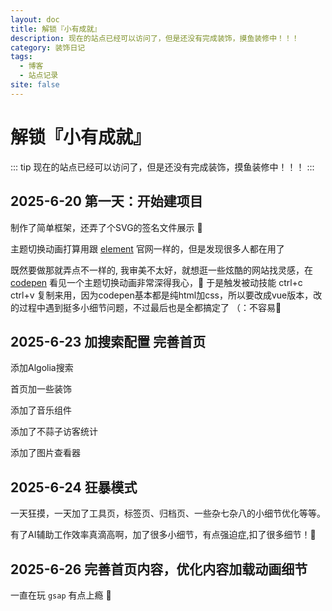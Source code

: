 ```yaml
---
layout: doc
title: 解锁『小有成就』
description: 现在的站点已经可以访问了，但是还没有完成装饰，摸鱼装修中！！！
category: 装饰日记
tags: 
  - 博客
  - 站点记录
site: false
---
```


# 解锁『小有成就』
::: tip
现在的站点已经可以访问了，但是还没有完成装饰，摸鱼装修中！！！
:::

## 2025-6-20 第一天：开始建项目

制作了简单框架，还弄了个SVG的签名文件展示 🤤

主题切换动画打算用跟 [element](https://element-plus.org/zh-CN/) 官网一样的，但是发现很多人都在用了

既然要做那就弄点不一样的, 我审美不太好，就想逛一些炫酷的网站找灵感，在 [codepen](https://codepen.io/) 看见一个主题切换动画非常深得我心，🤤 于是触发被动技能 ctrl+c ctrl+v 复制来用，因为codepen基本都是纯html加css，所以要改成vue版本，改的过程中遇到挺多小细节问题，不过最后也是全都搞定了 （：不容易💨

## 2025-6-23 加搜索配置 完善首页

添加Algolia搜索

首页加一些装饰

添加了音乐组件

添加了不蒜子访客统计

添加了图片查看器

## 2025-6-24 狂暴模式

一天狂摸，一天加了工具页，标签页、归档页、一些杂七杂八的小细节优化等等。 

有了AI辅助工作效率真滴高啊，加了很多小细节，有点强迫症,扣了很多细节！🤤

## 2025-6-26 完善首页内容，优化内容加载动画细节

一直在玩 `gsap` 有点上瘾 🤤